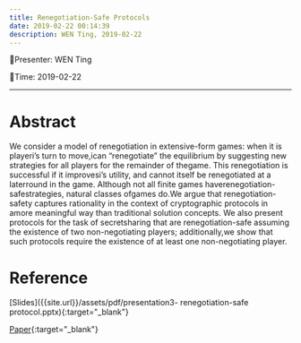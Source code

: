```yaml
---
title: Renegotiation-Safe Protocols
date: 2019-02-22 00:14:39
description: WEN Ting, 2019-02-22
---
```


<!-- more -->

:tada:Presenter: WEN Ting

:tada:Time: 2019-02-22

---
# Abstract
We consider a model of renegotiation in extensive-form games:  when it is playeri’s turn to move,ican “renegotiate” the equilibrium by suggesting new strategies for all players for the remainder of thegame. This renegotiation is successful if it improvesi’s utility, and cannot itself be renegotiated at a laterround in the game.  Although not all finite games haverenegotiation-safestrategies, natural classes ofgames do.We argue that renegotiation-safety captures rationality in the context of cryptographic protocols in amore meaningful way than traditional solution concepts. We also present protocols for the task of secretsharing that are renegotiation-safe assuming the existence of two non-negotiating players; additionally,we show that such protocols require the existence of at least one non-negotiating player.

# Reference 
[Slides]({{site.url}}/assets/pdf/presentation3- renegotiation-safe protocol.pptx){:target="_blank"}

[Paper](http://www.cs.cornell.edu/~rafael/papers/reneg.pdf){:target="_blank"}



